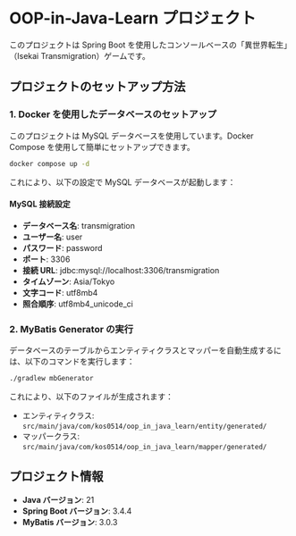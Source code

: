# OOP-in-Java-Learn プロジェクト

このプロジェクトは Spring Boot を使用したコンソールベースの「異世界転生」（Isekai Transmigration）ゲームです。

## プロジェクトのセットアップ方法

### 1. Docker を使用したデータベースのセットアップ

このプロジェクトは MySQL データベースを使用しています。Docker Compose を使用して簡単にセットアップできます。

```bash
docker compose up -d
```

これにより、以下の設定で MySQL データベースが起動します：

#### MySQL 接続設定

- **データベース名**: transmigration
- **ユーザー名**: user
- **パスワード**: password
- **ポート**: 3306
- **接続 URL**: jdbc:mysql://localhost:3306/transmigration
- **タイムゾーン**: Asia/Tokyo
- **文字コード**: utf8mb4
- **照合順序**: utf8mb4_unicode_ci

### 2. MyBatis Generator の実行

データベースのテーブルからエンティティクラスとマッパーを自動生成するには、以下のコマンドを実行します：

```bash
./gradlew mbGenerator
```

これにより、以下のファイルが生成されます：

- エンティティクラス: `src/main/java/com/kos0514/oop_in_java_learn/entity/generated/`
- マッパークラス: `src/main/java/com/kos0514/oop_in_java_learn/mapper/generated/`

## プロジェクト情報

- **Java バージョン**: 21
- **Spring Boot バージョン**: 3.4.4
- **MyBatis バージョン**: 3.0.3